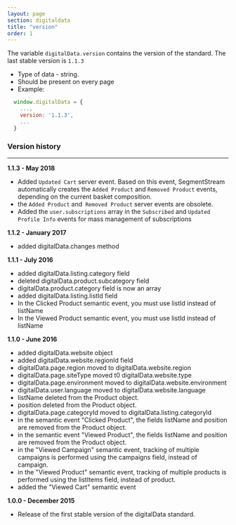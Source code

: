 ```yaml
---
layout: page
section: digitaldata
title: "version"
order: 1
---
```


The variable `digitalData.version` contains the version of the standard. The last stable version is `1.1.3`
- Type of data - string.
- Should be present on every page
- Example:
```javascript
  window.digitalData = {
    ...,
    version: '1.1.3',
    ...
  }
```


### Version history
------
**1.1.3 -  May 2018**
- Added `Updated Cart` server event. Based on this event, SegmentStream automatically creates the `Added Product` and `Removed Product` events, depending on the current basket composition.
- the `Added Product` and` Removed Product` server events are obsolete.
- Added the `user.subscriptions` array in the `Subscribed` and `Updated Profile Info` events for mass management of subscriptions

**1.1.2 - January 2017**
- added digitalData.changes method

**1.1.1 - July 2016**

- added digitalData.listing.category field
- deleted digitalData.product.subcategory field
- digitalData.product.category field is now an array
- added digitalData.listing.listId field
- In the Clicked Product semantic event, you must use listId instead of listName
- In the Viewed Product semantic event, you must use listId instead of listName

**1.1.0 - June 2016**
- added digitalData.website object
- added digitalData.website.regionId field
- digitalData.page.region moved to digitalData.website.region
- digitalData.page.siteType moved t0 digitalData.website.type
- digitalData.page.environment moved to digitalData.website.environment
- digitalData.user.language moved to digitalData.website.language
- listName deleted from the Product object.
- position deleted from the Product object.
- digitalData.page.categoryId moved to digitalData.listing.categoryId
- in the semantic event "Clicked Product", the fields listName and position are removed from the Product object.
- in the semantic event "Viewed Product", the fields listName and position are removed from the Product object.
- in the "Viewed Campaign" semantic event, tracking of multiple campaigns is performed using the campaigns field, instead of campaign.
- in the "Viewed Product" semantic event, tracking of multiple products is performed using the listItems field, instead of product.
- added the "Viewed Cart" semantic event

**1.0.0 - December 2015**
- Release of the first stable version of the digitalData standard.
